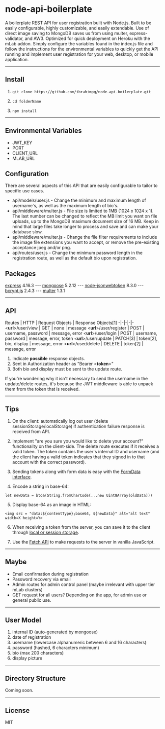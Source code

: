 # node-api-boilerplate

A boilerplate REST API for user registration built with Node.js. Built to be easily configurable, highly customizable, and easily extendable. Use of direct image saving to MongoDB saves us from using multer, express-validator, and AW3. Optimized for quick deployment on Heroku with the mLab addon. Simply configure the variables found in the index.js file and follow the instructions for the environmental variables to quickly get the API running and implement user registration for your web, desktop, or mobile application.

---

## Install

1. `git clone https://github.com/ibrahimpg/node-api-boilerplate.git`

2. `cd folderName`

3. `npm install`

---

## Environmental Variables

* JWT_KEY
* PORT
* CLIENT_URL
* MLAB_URL

## Configuration

There are several aspects of this API that are easily configurable to tailor to specific use cases.

* api/models/user.js - Change the minimum and maximum length of username's, as well as the maximum length of bio's.
* api/middleware/multer.js - File size is limited to 1MB (1024 x 1024 x 1). The last number can be changed to reflect the MB limit you want on file uploads, up to the MongoDB maximum document size of 16 MB. Keep in mind that large files take longer to process and save and can make your database slow.
* api/middleware/multer.js - Change the file filter requirements to include the image file extensions you want to accept, or remove the pre-existing acceptance jpeg and/or png.
* api/routes/user.js - Change the minimum password length in the registration route, as well as the default bio upon registration.

## Packages

[express](https://github.com/expressjs/express) 4.16.3 --- [mongoose](https://github.com/Automattic/mongoose) 5.2.12 --- [node-jsonwebtoken](https://github.com/auth0/node-jsonwebtoken) 8.3.0 --- [bcrypt.js](https://github.com/dcodeIO/bcrypt.js) 2.4.3 --- [multer](https://github.com/expressjs/multer) 1.3.1

---

## API

Routes | HTTP | Request Objects | Response Objects[1]
-|-|-|-|-
<**url**>/user/view | GET | none | message
<**url**>/user/register | POST | username, password | message, error
<**url**>/user/login | POST | username, password | message, error, token
<**url**>/user/update | PATCH[3] | token[2], bio, display | message, error
<**url**>/user/delete | DELETE | token[2] | message, error

1. Indicate **possible** response objects.
2. Sent in Authorization header as "Bearer <**token**>"
3. Both bio and display must be sent to the update route.

If you're wondering why it isn't necessary to send the username in the update/delete routes, it's because the JWT middleware is able to unpack them from the token that is received.

---

## Tips

1. On the client: automatically log out user (delete sessionStorage/localStorage) if authentication failure response is received from API.

2. Implement "are you sure you would like to delete your account?" functionality on the client-side. The delete route executes if it receives a valid token. The token contains the user's internal ID and username (and the client having a valid token indicates that they signed in to that account with the correct password).

3. Sending tokens along with form data is easy with the [FormData interface](https://developer.mozilla.org/en-US/docs/Web/API/FormData).

4. Encode a string in base-64:

`let newData = btoa(String.fromCharCode(...new Uint8Array(oldData)))`

5. Display base-64 as an image in HTML:

`<img src = "data:${contentType};base64, ${newData}" alt="alt text" width=X height=Y>`

6. When receiving a token from the server, you can save it to the client through [local or session storage](https://www.w3schools.com/html/html5_webstorage.asp).

7. Use the [Fetch API](https://developer.mozilla.org/en-US/docs/Web/API/Fetch_API) to make requests to the server in vanilla JavaScript.

---

## Maybe

* Email confirmation during registration
* Password recovery via email
* Admin routes for admin control panel (maybe irrelevant with upper tier mLab clusters)
* GET request for all users? Depending on the app, for admin use or general public use.

---

## User Model

1. internal ID (auto-generated by mongoose)
2. date of registration
3. username (lowercase alphanumeric between 6 and 16 characters)
4. password (hashed, 6 characters minimum)
5. bio (max 200 characters)
6. display picture

---

## Directory Structure

Coming soon.

---

## License

MIT